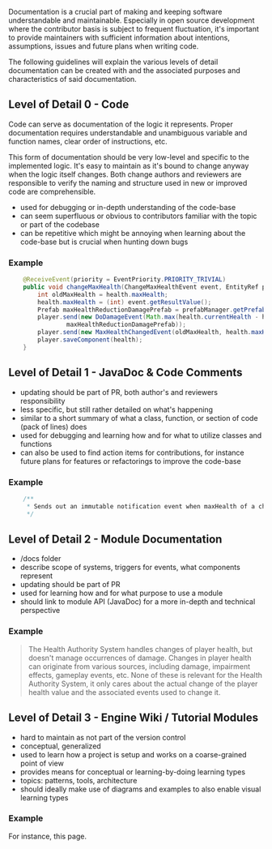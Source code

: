 Documentation is a crucial part of making and keeping software understandable and maintainable.
Especially in open source development where the contributor basis is subject to frequent fluctuation, it's important to provide maintainers with sufficient information about intentions, assumptions, issues and future plans when writing code.

The following guidelines will explain the various levels of detail documentation can be created with and the associated purposes and characteristics of said documentation.

## Level of Detail 0 - Code

Code can serve as documentation of the logic it represents. Proper documentation requires understandable and unambiguous variable and function names, clear order of instructions, etc.

This form of documentation should be very low-level and specific to the implemented logic. It's easy to maintain as it's bound to change anyway when the logic itself changes. Both change authors and reviewers are responsible to verify the naming and structure used in new or improved code are comprehensible.

- used for debugging or in-depth understanding of the code-base
- can seem superfluous or obvious to contributors familiar with the topic or part of the codebase
- can be repetitive which might be annoying when learning about the code-base but is crucial when hunting down bugs

### Example

```java
    @ReceiveEvent(priority = EventPriority.PRIORITY_TRIVIAL)
    public void changeMaxHealth(ChangeMaxHealthEvent event, EntityRef player, HealthComponent health) {
        int oldMaxHealth = health.maxHealth;
        health.maxHealth = (int) event.getResultValue();
        Prefab maxHealthReductionDamagePrefab = prefabManager.getPrefab("Health:maxHealthReductionDamage");
        player.send(new DoDamageEvent(Math.max(health.currentHealth - health.maxHealth, 0),
                maxHealthReductionDamagePrefab));
        player.send(new MaxHealthChangedEvent(oldMaxHealth, health.maxHealth));
        player.saveComponent(health);
    }
```

## Level of Detail 1 - JavaDoc & Code Comments
- updating should be part of PR, both author's and reviewers responsibility
- less specific, but still rather detailed on what's happening
- similar to a short summary of what a class, function, or section of code (pack of lines) does
- used for debugging and learning how and for what to utilize classes and functions
- can also be used to find action items for contributions, for instance future plans for features or refactorings to improve the code-base

### Example

```java
    /**
     * Sends out an immutable notification event when maxHealth of a character is changed.
     */
```

## Level of Detail 2 - Module Documentation

- /docs folder
- describe scope of systems, triggers for events, what components represent
- updating should be part of PR
- used for learning how and for what purpose to use a module
- should link to module API (JavaDoc) for a more in-depth and technical perspective 

### Example

> The Health Authority System handles changes of player health, but doesn't manage occurrences of damage. Changes in player health can originate from various sources, including damage, impairment effects, gameplay events, etc. None of these is relevant for the Health Authority System, it only cares about the actual change of the player health value and the associated events used to change it.

## Level of Detail 3 - Engine Wiki / Tutorial Modules
- hard to maintain as not part of the version control
- conceptual, generalized
- used to learn how a project is setup and works on a coarse-grained point of view
- provides means for conceptual or learning-by-doing learning types
- topics: patterns, tools, architecture
- should ideally make use of diagrams and examples to also enable visual learning types

### Example

For instance, this page.